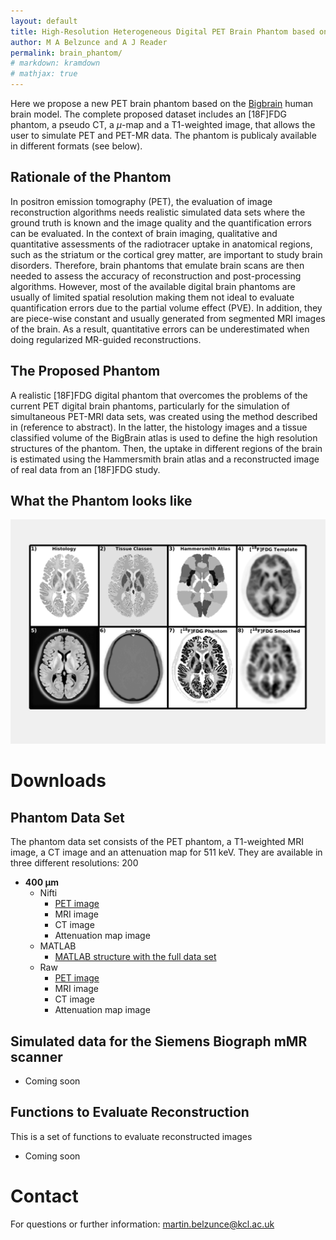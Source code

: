 ```yaml
---
layout: default
title: High-Resolution Heterogeneous Digital PET Brain Phantom based on the BigBrain Atlas
author: M A Belzunce and A J Reader
permalink: brain_phantom/
# markdown: kramdown
# mathjax: true
---
```


Here we propose a new PET brain phantom based on the [Bigbrain](https://bigbrain.loris.ca/main.php) human brain model. The complete proposed dataset includes an [18F]FDG phantom, a pseudo CT, a $\mu$-map and a T1-weighted image, that allows the user to simulate PET and PET-MR data. The phantom is publicaly available in different formats (see below).
<!--
A set of simulated scans for the Siemens Biograph mMR scanner is also available for different noise levels.
-->


## Rationale of the Phantom

In positron emission tomography (PET), the evaluation of image reconstruction algorithms needs realistic simulated data sets where the ground truth is known and the image quality and the quantification errors can be evaluated. In the context of brain imaging, qualitative and quantitative assessments of the radiotracer uptake in anatomical regions, such as the striatum or the cortical grey matter, are important to study brain disorders. Therefore, brain phantoms that emulate brain scans are then needed to assess the accuracy of reconstruction and post-processing algorithms. However, most of the available digital brain phantoms are usually of limited spatial resolution making them not ideal to evaluate quantification errors due to the partial volume effect (PVE). In addition, they are piece-wise constant and usually generated from segmented MRI images of the brain. As a result, quantitative errors can be underestimated when doing regularized MR-guided reconstructions.

## The Proposed Phantom

A realistic [18F]FDG digital phantom that overcomes the problems of the current PET digital brain phantoms, particularly for the simulation of simultaneous PET-MRI data sets, was created using the method described in (reference to abstract). In the latter, the histology  images and a tissue classified volume of the BigBrain atlas is used to define the high resolution structures of the phantom. Then, the uptake in different regions of the brain is estimated using the Hammersmith brain atlas and a reconstructed image of real data from an [18F]FDG study.

## What the Phantom looks like

![Phantom](/images/phantom_images.png)

# Downloads

## Phantom Data Set

The phantom data set consists of the PET phantom, a T1-weighted MRI image, a CT image and an attenuation map for 511 keV. They are available in three different resolutions: 200

<!--
* **100 &#181;m**
    - Nifti
        - PET image:
        - MRI image:
        - CT image:
        - Attenuation map image:
    - MATLAB
        - MATLAB structure with the full data set:
    - Raw
        - PET image:
        - MRI image:
        - CT image:
        - Attenuation map image:
-->

* **400 &#181;m**
    - Nifti
        - [PET image][zenodo.1190597]
        - MRI image
        - CT image
        - Attenuation map image
    - MATLAB
        - [MATLAB structure with the full data set][zenodo.1190597]
    - Raw
        - [PET image][zenodo.1190597]
        - MRI image
        - CT image
        - Attenuation map image

<!--
* **1 mm**
    - Nifti
        - PET image:
        - MRI image:
        - CT image:
        - Attenuation map image:
    - MATLAB
        - MATLAB structure with the full data set:
    - Raw
        - PET image:
        - MRI image:
        - CT image:
        - Attenuation map image:
-->

[zenodo.1190597]: https://doi.org/10.5281/zenodo.1190597

## Simulated data for the Siemens Biograph mMR scanner

- Coming soon

## Functions to Evaluate Reconstruction

This is a set of functions to evaluate reconstructed images

- Coming soon

# Contact
For questions or further information: <martin.belzunce@kcl.ac.uk>
